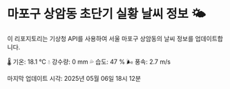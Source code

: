
# 마포구 상암동 초단기 실황 날씨 정보 🌤️

이 리포지토리는 기상청 API를 사용하여 서울 마포구 상암동의 날씨 정보를 업데이트합니다. 

🌡️ 기온: 18.1 ℃
💧 강수량: 0 mm
💦 습도: 47 %
🌬️ 풍속: 2.7 m/s

마지막 업데이트 시각: 2025년 05월 06일 18시 12분    
